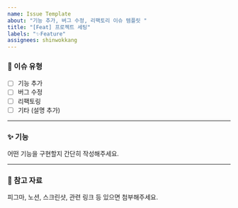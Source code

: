 ```yaml
---
name: Issue Template
about: "기능 추가, 버그 수정, 리팩토리 이슈 템플릿 "
title: "[Feat] 프로젝트 세팅"
labels: "✨Feature"
assignees: shinwokkang
---
```


### 🚀 이슈 유형

- [ ] 기능 추가
- [ ] 버그 수정
- [ ] 리팩토링
- [ ] 기타 (설명 추가)

---

### ✨ 기능

어떤 기능을 구현할지 간단히 작성해주세요.

---

### 📎 참고 자료

피그마, 노션, 스크린샷, 관련 링크 등 있으면 첨부해주세요.
